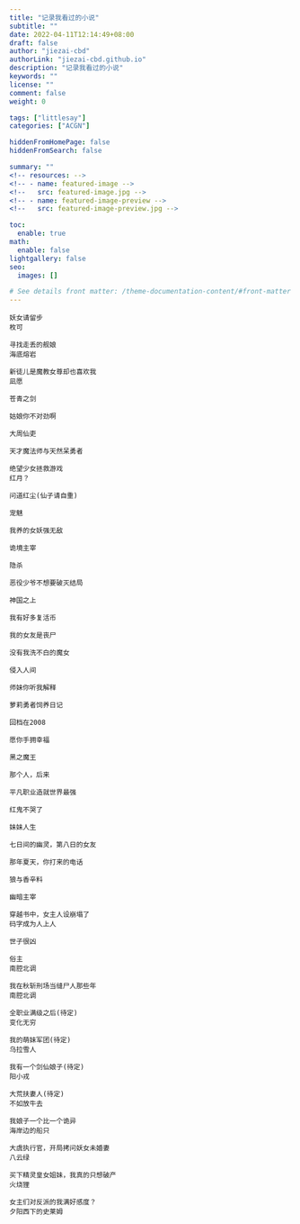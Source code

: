 ```yaml
---
title: "记录我看过的小说"
subtitle: ""
date: 2022-04-11T12:14:49+08:00
draft: false
author: "jiezai-cbd"
authorLink: "jiezai-cbd.github.io"
description: "记录我看过的小说"
keywords: ""
license: ""
comment: false
weight: 0

tags: ["littlesay"]
categories: ["ACGN"]

hiddenFromHomePage: false
hiddenFromSearch: false

summary: ""
<!-- resources: -->
<!-- - name: featured-image -->
<!--   src: featured-image.jpg -->
<!-- - name: featured-image-preview -->
<!--   src: featured-image-preview.jpg -->

toc:
  enable: true
math:
  enable: false
lightgallery: false
seo:
  images: []

# See details front matter: /theme-documentation-content/#front-matter
---
```


<!--more-->


```
妖女请留步
枚可
```
```
寻找走丢的舰娘
海底熔岩
```
```
新徒儿是魔教女尊却也喜欢我
凪愿
``` 
```
苍青之剑

```
```
姑娘你不对劲啊

```
```
大周仙吏

```
```
天才魔法师与天然呆勇者

```
```
绝望少女拯救游戏
红月？
```
```
问道红尘(仙子请自重)

```
```
宠魅

```
```
我养的女妖强无敌

```
```
诡境主宰

```
```
隐杀

```
```
恶役少爷不想要破灭结局

```
```
神国之上

```
```
我有好多复活币

```
```
我的女友是丧尸

```
```
没有我洗不白的魔女

```
```
侵入人间

```
```
师妹你听我解释

```
```
萝莉勇者饲养日记

```
```
回档在2008

```
```
愿你手拥幸福

```
```
黑之魔王

```
```
那个人，后来

```
```
平凡职业造就世界最强

```
```
红鬼不哭了

```
```
妹妹人生

```
```
七日间的幽灵，第八日的女友

```
```
那年夏天，你打来的电话

```
```
狼与香辛料

```
```
幽暗主宰

```
```
穿越书中，女主人设崩塌了
码字成为人上人
```
```
世子很凶
```
```
俗主
南腔北调
```

```
我在秋斩刑场当缝尸人那些年
南腔北调
```
```
全职业满级之后(待定)
变化无穷
```
```
我的萌妹军团(待定)
乌拉雪人
```
```
我有一个剑仙娘子(待定)
阳小戎
```
```
大荒扶妻人(待定)
不如放牛去
```
```
我娘子一个比一个诡异
海岸边的船只
```
```
大虞执行官，开局拷问妖女未婚妻
八云绿
```
```
买下精灵皇女姐妹，我真的只想破产
火烧狸
```
```
女主们对反派的我满好感度？
夕阳西下的史莱姆
```
